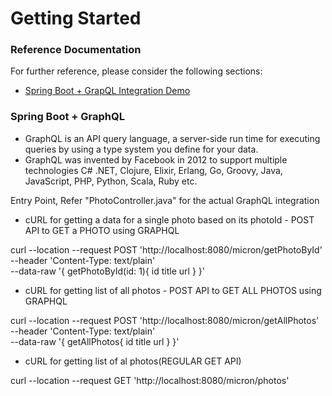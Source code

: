 # Getting Started

### Reference Documentation
For further reference, please consider the following sections:

* [Spring Boot + GrapQL Integration Demo](https://javagyanmantra.wixsite.com/website/single-post/2018/02/13/GraphQLGraph-Query-Language)

### Spring Boot + GraphQL 
- GraphQL is an API query language, a server-side run time for executing queries by using a type system you define for your data.
- GraphQL was invented by Facebook in 2012 to support multiple technologies C# .NET, Clojure, Elixir, Erlang, Go, Groovy, Java, JavaScript, PHP, Python, Scala, Ruby etc.

Entry Point, Refer "PhotoController.java" for the actual GraphQL integration

- cURL for getting a data for a single photo based on its photoId - POST API to GET a PHOTO using GRAPHQL

curl --location --request POST 'http://localhost:8080/micron/getPhotoById' \
--header 'Content-Type: text/plain' \
--data-raw '{
    getPhotoById(id: 1){
        id
        title
        url
    }
}'

- cURL for getting list of all photos - POST API to GET ALL PHOTOS using GRAPHQL

curl --location --request POST 'http://localhost:8080/micron/getAllPhotos' \
--header 'Content-Type: text/plain' \
--data-raw '{
    getAllPhotos{
        id
        title
        url
    }
}'


- cURL for getting list of al photos(REGULAR GET API)

curl --location --request GET 'http://localhost:8080/micron/photos'